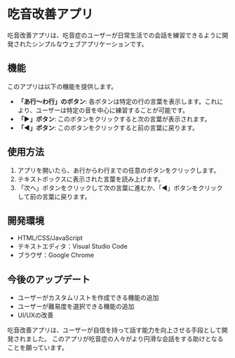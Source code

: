 # 吃音改善アプリ

吃音改善アプリは、吃音症のユーザーが日常生活での会話を練習できるように開発されたシンプルなウェブアプリケーションです。

## 機能

このアプリは以下の機能を提供します。

- **「あ行～わ行」のボタン**: 各ボタンは特定の行の言葉を表示します。これにより、ユーザーは特定の音を中心に練習することが可能です。
- **「▶︎」ボタン**: このボタンをクリックすると次の言葉が表示されます。
- **「◀︎」ボタン**: このボタンをクリックすると前の言葉に戻ります。

## 使用方法

1. アプリを開いたら、あ行からわ行までの任意のボタンをクリックします。
2. テキストボックスに表示された言葉を読み上げます。
3. 「次へ」ボタンをクリックして次の言葉に進むか、「◀︎」ボタンをクリックして前の言葉に戻ります。

## 開発環境

- HTML/CSS/JavaScript
- テキストエディタ：Visual Studio Code
- ブラウザ：Google Chrome

## 今後のアップデート

- ユーザーがカスタムリストを作成できる機能の追加
- ユーザーが難易度を選択できる機能の追加
- UI/UXの改善

吃音改善アプリは、ユーザーが自信を持って話す能力を向上させる手段として開発されました。
このアプリが吃音症の人々がより円滑な会話をする助けとなることを願っています。
